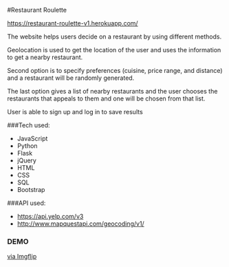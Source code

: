 #Restaurant Roulette

https://restaurant-roulette-v1.herokuapp.com/


The website helps users decide on a restaurant by using different methods. 

Geolocation is used to get the location of the user and uses the information to get a nearby restaurant. 

Second option is to specify preferences (cuisine, price range, and distance) and a restaurant will be randomly generated. 

The last option gives a list of nearby restaurants and the user chooses the restaurants that appeals to them and one will be chosen from that list.

User is able to sign up and log in to save results 



###Tech used:
- JavaScript
- Python
- Flask
- jQuery
- HTML
- CSS
- SQL
- Bootstrap


###API used:
- https://api.yelp.com/v3
- http://www.mapquestapi.com/geocoding/v1/

### DEMO

<a href="https://imgflip.com/gif/41cl31">via Imgflip</a></p></div>